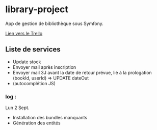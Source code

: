 # library-project
App de gestion de bibliothèque sous Symfony.

[Lien vers le Trello](https://trello.com/b/vyD8mOaB/library)

## Liste de services

* Update stock
* Envoyer mail après inscription
* Envoyer mail 3J avant la date de retour prévue, lié à la prologation (bookId, userId) => UPDATE dateOut
* (autocomplétion JS)

### log :

Lun 2 Sept.

* Installation des bundles manquants
* Génération des entités